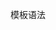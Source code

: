 <!--
 * @Author: SHUO
 * @Date: 2022-06-09 19:49:58
 * @LastEditors: SHUO
 * @LastEditTime: 2022-06-09 19:52:27
 * @FilePath: /doc/docs/front-end/Vue/Vue3/template-syntax.md
 * @Description:
 *
-->

模板语法
